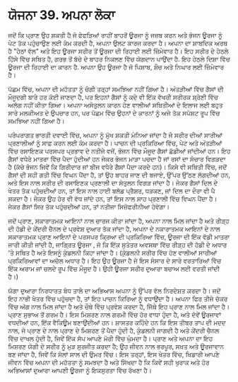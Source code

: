# ਯੋਜਨਾ 39. ਅਪਨਾ ਲੋਕਾ

ਜਦੋਂ ਕਿ ਪ੍ਰਾਣ ਉਹ ਸ਼ਕਤੀ ਹੈ ਜੋ ਫੇਫੜਿਆਂ ਰਾਹੀਂ ਬਾਹਰੋਂ ਊਰਜਾ ਨੂੰ ਜਜ਼ਬ ਕਰਨ ਅਤੇ ਭੋਜਨ ਊਰਜਾ ਨੂੰ ਪੇਟ ਤੱਕ ਪਹੁੰਚਾਉਣ ਲਈ ਕੰਮ ਕਰਦੀ ਹੈ, ਅਪਨਾ ਉਲਟ ਕਾਰਜ ਕਰਦਾ ਹੈ। ਅਪਨਾ ਦਾ ਸ਼ਾਬਦਿਕ ਅਰਥ ਹੈ "ਹੇਠਾਂ ਵੱਲ" ਅਤੇ ਇਹ ਊਰਜਾ ਸਰੀਰ ਤੋਂ ਊਰਜਾ ਦੀ ਰਿਹਾਈ ਲਈ ਜ਼ਿੰਮੇਵਾਰ ਹੈ। ਇਹ ਸਰੀਰ ਦੇ ਹੇਠਲੇ ਹਿੱਸੇ ਵਿੱਚ ਸਥਿਤ ਹੈ, ਗਰਭ ਤੋਂ ਬੱਚੇ ਦੇ ਬਾਹਰ ਨਿਕਲਣ ਵਿੱਚ ਯੋਗਦਾਨ ਪਾਉਂਦਾ ਹੈ. ਇਹ ਹੇਠਲੇ ਦਿਸ਼ਾ ਵਿੱਚ ਊਰਜਾ ਦੀ ਰਿਹਾਈ ਦਾ ਕਾਰਨ ਹੈ. ਅਪਨਾ ਉਹ ਊਰਜਾ ਹੈ ਜੋ ਪਿਸ਼ਾਬ, ਸ਼ੌਚ ਅਤੇ ਨਿਘਾਰ ਲਈ ਜ਼ਿੰਮੇਵਾਰ ਹੈ।

ਪੱਛਮ ਵਿੱਚ, ਅਪਨਾ ਦੀ ਮਹੱਤਤਾ ਨੂੰ ਚੰਗੀ ਤਰ੍ਹਾਂ ਸਮਝਿਆ ਨਹੀਂ ਗਿਆ ਹੈ। ਅੰਤੜੀਆਂ ਵਿੱਚ ਗੈਸਾਂ ਦੀ ਮੌਜੂਦਗੀ ਬਾਰੇ ਹਰ ਕੋਈ ਜਾਣਦਾ ਹੈ, ਪਰ ਇਹਨਾਂ ਗੈਸਾਂ ਨੂੰ ਕਦੇ ਵੀ ਇੱਕ ਵੱਖਰੀ ਸਰੀਰਕ ਸ਼੍ਰੇਣੀ ਵਿੱਚ ਅਲੱਗ ਨਹੀਂ ਕੀਤਾ ਗਿਆ। ਅਪਨਾ ਅਸੰਤੁਲਨ ਕਾਰਨ ਹੋਣ ਵਾਲੀਆਂ ਸਥਿਤੀਆਂ ਦੇ ਇਲਾਜ ਲਈ ਬਹੁਤ ਸਾਰੇ ਮਲਕੀਅਤ ਦੇ ਉਪਚਾਰ ਹਨ, ਪਰ ਪੱਛਮ ਵਿੱਚ ਉਹਨਾਂ ਦੇ ਕਾਰਨਾਂ ਨੂੰ ਅਜੇ ਤੱਕ ਸਪੱਸ਼ਟ ਰੂਪ ਵਿੱਚ ਸਮਝਿਆ ਨਹੀਂ ਗਿਆ ਹੈ।

ਪਰੰਪਰਾਗਤ ਭਾਰਤੀ ਦਵਾਈ ਵਿੱਚ, ਅਪਨਾ ਨੂੰ ਮੁੱਖ ਸ਼ਕਤੀ ਮੰਨਿਆ ਜਾਂਦਾ ਹੈ ਜੋ ਸਰੀਰ ਦੀਆਂ ਸਾਰੀਆਂ ਪ੍ਰਣਾਲੀਆਂ ਨੂੰ ਸਾਫ਼ ਕਰਨ ਲਈ ਕੰਮ ਕਰਦਾ ਹੈ। ਪਾਚਨ ਦੀ ਪ੍ਰਕਿਰਿਆ ਵਿੱਚ, ਪੇਟ ਅਤੇ ਅੰਤੜੀਆਂ ਵਿੱਚ ਰਸਾਇਣਕ ਪਰਸਪਰ ਪ੍ਰਭਾਵ ਦੇ ਨਤੀਜੇ ਵਜੋਂ, ਭੋਜਨ ਵਿੱਚ ਮੌਜੂਦ ਗੈਸਾਂ ਛੱਡੀਆਂ ਜਾਂਦੀਆਂ ਹਨ। ਇਹ ਗੈਸਾਂ ਵਧੇਰੇ ਮਾਤਰਾ ਵਿੱਚ ਪੈਦਾ ਹੁੰਦੀਆਂ ਹਨ ਜੇਕਰ ਭੋਜਨ ਮਾੜਾ ਪਚਦਾ ਹੈ ਜਾਂ ਰਸਾਂ ਦਾ ਸੰਚਾਰ ਵਿਗੜਦਾ ਹੈ (ਕੱਚੇ ਭੋਜਨ ਜਿਵੇਂ ਕਿ ਗਿਰੀਦਾਰ ਜਾਂ ਬੀਜ ਵਧੇਰੇ ਗੈਸਾਂ ਪੈਦਾ ਕਰਦੇ ਹਨ)। ਕਿਸੇ ਵੀ ਸਥਿਤੀ ਵਿੱਚ, ਜਦੋਂ ਗੈਸਾਂ ਦੀ ਸਹੀ ਗਤੀ ਵਿੱਚ ਵਿਘਨ ਪੈਂਦਾ ਹੈ, ਤਾਂ ਉਹ ਬਾਹਰ ਜਾਣ ਦੀ ਬਜਾਏ, ਉੱਪਰ ਉੱਠਣ ਲੱਗਦੀਆਂ ਹਨ, ਅਤੇ ਇਸ ਨਾਲ ਸਰੀਰ ਦੀ ਰਸਾਇਣਕ ਪ੍ਰਣਾਲੀ ਦਾ ਸੰਤੁਲਨ ਵਿਗੜ ਜਾਂਦਾ ਹੈ। ਜੇਕਰ ਗੈਸਾਂ ਦਿਲ ਦੇ ਖੇਤਰ ਤੱਕ ਪਹੁੰਚਦੀਆਂ ਹਨ, ਤਾਂ ਇਸ ਨਾਲ ਹਾਈ ਬਲੱਡ ਪ੍ਰੈਸ਼ਰ, ਧੜਕਣ, ਜਾਂ ਦਿਲ ਦਾ ਦੌਰਾ ਵੀ ਪੈ ਸਕਦਾ ਹੈ। ਜੇਕਰ ਉਹ ਹੋਰ ਵੀ ਵੱਧ ਜਾਂਦੇ ਹਨ, ਤਾਂ ਇਸ ਨਾਲ ਸਾਹ ਪ੍ਰਣਾਲੀ ਵਿੱਚ ਵਿਘਨ ਪੈਂਦਾ ਹੈ। ਜੇਕਰ ਗੈਸਾਂ ਸਿਰ ਤੱਕ ਪਹੁੰਚਦੀਆਂ ਹਨ, ਤਾਂ ਨਤੀਜਾ ਸਿਜ਼ੋਫਰੀਨੀਆ ਹੋਵੇਗਾ।

ਜਦੋਂ ਪ੍ਰਾਣ, ਸਕਾਰਾਤਮਕ ਆਇਨਾਂ ਨਾਲ ਚਾਰਜ ਕੀਤਾ ਜਾਂਦਾ ਹੈ, ਅਪਨਾ ਨਾਲ ਮਿਲ ਜਾਂਦਾ ਹੈ ਅਤੇ ਰੀੜ੍ਹ ਦੀ ਹੱਡੀ ਦੇ ਕੇਂਦਰੀ ਚੈਨਲ ਦੇ ਪ੍ਰਵੇਸ਼ ਦੁਆਰ ਤੱਕ ਜਾਂਦਾ ਹੈ, ਅਪਨਾ ਦੇ ਨਕਾਰਾਤਮਕ ਆਇਨਾਂ ਦੇ ਨਾਲ ਸਕਾਰਾਤਮਕ ਪ੍ਰਾਣ ਆਇਨਾਂ ਦੇ ਪਰਸਪਰ ਕ੍ਰਿਆ ਦੀ ਪ੍ਰਕਿਰਿਆ ਵਿੱਚ, ਊਰਜਾ ਦੀ ਇੱਕ ਵੱਡੀ ਮਾਤਰਾ ਜਾਰੀ ਕੀਤੀ ਜਾਂਦੀ ਹੈ, ਜਾਗ੍ਰਿਤ ਊਰਜਾ , ਜੋ ਕਿ ਇੱਕ ਸੁਤੰਤਰ ਅਵਸਥਾ ਵਿੱਚ ਰੀੜ੍ਹ ਦੀ ਹੱਡੀ ਦੇ ਅਧਾਰ 'ਤੇ ਸਥਿਤ ਹੈ ਅਤੇ ਇਸਨੂੰ ਕੁੰਡਲਨੀ ਕਿਹਾ ਜਾਂਦਾ ਹੈ। (ਕੁੰਡਲਨੀ ਸਰੀਰ ਵਿੱਚ ਹੋਣ ਵਾਲੀਆਂ ਸਾਰੀਆਂ ਪ੍ਰਕਿਰਿਆਵਾਂ ਦਾ ਅਚੱਲ ਅਧਾਰ ਹੈ। ਇਹ ਉਹ ਊਰਜਾ ਹੈ ਜੋ ਇਸ ਸੰਸਾਰ ਦੇ ਸਾਰੇ ਵਰਤਾਰਿਆਂ ਵਿੱਚ ਇੱਕ ਅਰਾਮ ਜਾਂ ਚਲਦੇ ਰੂਪ ਵਿੱਚ ਮੌਜੂਦ ਹੈ। ਉਹੀ ਊਰਜਾ ਸਰੀਰ ਦੁਆਰਾ ਬਚਾਅ ਲਈ ਵਰਤੀ ਜਾਂਦੀ ਹੈ।)

ਯੋਗਾ ਦੁਆਰਾ ਨਿਰਧਾਰਤ ਬੰਧ ਤਾਲੇ ਦਾ ਅਭਿਆਸ ਅਪਨਾ ਨੂੰ ਉੱਪਰ ਵੱਲ ਨਿਰਦੇਸ਼ਤ ਕਰਦਾ ਹੈ। ਜਦੋਂ ਇਹ ਨਾਭੀ ਖੇਤਰ ਵਿੱਚ ਪਹੁੰਚਦਾ ਹੈ, ਤਾਂ ਇਹ ਪਾਚਨ ਕਿਰਿਆ ਨੂੰ ਵਧਾਉਂਦਾ ਹੈ। ਅਪਨਾ ਫਿਰ ਤੀਜੇ ਚੱਕਰ ਵਿੱਚ ਅੱਗ ਨਾਲ ਮਿਲ ਜਾਂਦਾ ਹੈ ਅਤੇ ਚੌਥੇ ਵਿੱਚ ਪ੍ਰਵੇਸ਼ ਕਰਦਾ ਹੈ, ਜਿੱਥੇ ਇਹ ਪ੍ਰਾਣ ਨਾਲ ਮਿਲ ਜਾਂਦਾ ਹੈ। ਪ੍ਰਾਣ ਸੁਭਾਅ ਤੋਂ ਗਰਮ ਹੈ। ਇਸ ਮਿਸ਼ਰਣ ਨਾਲ ਗਰਮੀ ਵਿੱਚ ਹੋਰ ਵਾਧਾ ਹੁੰਦਾ ਹੈ, ਅਤੇ ਦੋਵੇਂ ਊਰਜਾਵਾਂ ਵਧਦੀਆਂ ਹਨ, ਇੱਕ ਵੈਕਿਊਮ ਬਣਾਉਂਦੀਆਂ ਹਨ। ਸ਼ਾਸਤਰ ਕਹਿੰਦੇ ਹਨ ਕਿ ਇਸ ਤੀਬਰ ਤਾਪ ਦੀ ਮਦਦ ਨਾਲ, ਜੋ ਪ੍ਰਾਣ ਦੇ ਨਾਲ ਪ੍ਰਾਣ ਦੇ ਮਿਸ਼ਰਣ ਤੋਂ ਪੈਦਾ ਹੁੰਦੀ ਹੈ, ਕੁੰਡਲਨੀ ਜਾਗਦੀ ਹੈ ਅਤੇ ਕੇਂਦਰੀ ਚੈਨਲ ਵਿੱਚ ਦਾਖਲ ਹੁੰਦੀ ਹੈ, ਜਿਵੇਂ ਇੱਕ ਸੱਪ ਆਪਣੇ ਮੋਰੀ ਵਿੱਚ ਘੁੰਮਦਾ ਹੈ। ਪ੍ਰਾਣ ਅਤੇ ਅਪਨਾ ਦਾ ਇਹ ਮਿਸ਼ਰਣ ਯੋਗੀ ਦੇ ਸਰੀਰ ਨੂੰ ਮੁੜ ਸੁਰਜੀਤ ਕਰਦਾ ਹੈ; ਉਹ ਜੀਵਨ ਨਾਲ ਭਰਪੂਰ, ਸਖ਼ਤ ਅਤੇ ਊਰਜਾਵਾਨ ਬਣ ਜਾਂਦਾ ਹੈ, ਜਿਵੇਂ ਕਿ ਸੋਲਾਂ ਸਾਲ ਦੀ ਉਮਰ ਵਿੱਚ। ਇਸ ਤਰ੍ਹਾਂ, ਇਸ ਖੇਤਰ ਵਿੱਚ, ਖਿਡਾਰੀ ਆਪਣੇ ਜੀਵਨ ਵਿੱਚ ਅਪਨਾ ਦੀ ਮਹੱਤਤਾ ਨੂੰ ਸਮਝਦਾ ਹੈ ਅਤੇ ਸਿੱਖਦਾ ਹੈ ਕਿ ਕਿਵੇਂ ਸਹੀ ਖੁਰਾਕ ਅਤੇ ਹੋਰ ਅਭਿਆਸਾਂ ਦੁਆਰਾ ਆਪਣੀ ਊਰਜਾ ਨੂੰ ਇਕਸੁਰਤਾ ਵਿੱਚ ਰੱਖਣਾ ਹੈ।
